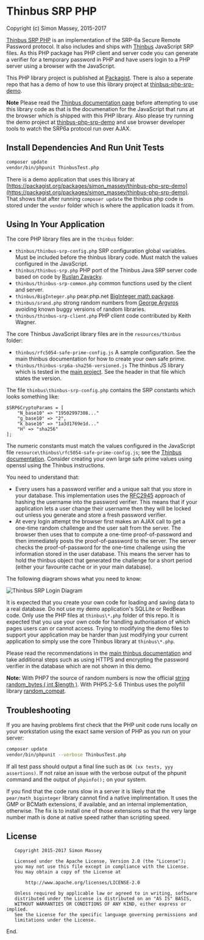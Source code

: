 # Thinbus SRP PHP

Copyright (c) Simon Massey, 2015-2017

[Thinbus SRP PHP](https://bitbucket.org/simon_massey/thinbus-php) is an implementation of the SRP-6a Secure Remote Password protocol. It also includes and ships with [Thinbus](https://bitbucket.org/simon_massey/thinbus-srp-js) JavaScript SRP files. As this PHP package has PHP client and server code you can generate a verifier for a temporary password in PHP and have users login to a PHP server using a browser with the JavaScript. 

This PHP library project is published at [Packagist](https://packagist.org/packages/simon_massey/thinbus-php-srp). There is also a seperate repo that has a demo of how to use this library project at [thinbus-php-srp-demo](https://github.com/simbo1905/thinbus-php-srp-demo). 

**Note** Please read the [Thinbus documentation page](https://bitbucket.org/simon_massey/thinbus-srp-js) before attempting to use this library code as that is the documenation for the JavaScript that runs at the browser which is shipped with this PHP library. Also please try running the demo project at [thinbus-php-srp-demo](https://github.com/simbo1905/thinbus-php-srp-demo) and use browser developer tools to watch the SRP6a protocol run over AJAX. 

## Install Dependencies And Run Unit Tests

```sh
composer update
vendor/bin/phpunit ThinbusTest.php
```

There is a demo application that uses this library at [https://packagist.org/packages/simon_massey/thinbus-php-srp-demo](https://packagist.org/packages/simon_massey/thinbus-php-srp-demo). That shows that after running `composer update` the thinbus php code is stored under the `vendor` folder which is where the application loads it from. 

## Using In Your Application

The core PHP library files are in the `thinbus` folder:

* `thinbus/thinbus-srp-config.php` SRP configuration global variables. Must be included before the thinbus library code. Must match the values configured in the JavaScript. 
* `thinbus/thinbus-srp.php` PHP port of the Thinbus Java SRP server code based on code by [Ruslan Zavacky](https://github.com/RuslanZavacky/srp-6a-demo).
* `thinbus/thinbus-srp-common.php` common functions used by the client and server. 
* `thinbus/BigInteger.php` pear.php.net [BigInteger math package](http://pear.php.net/package/BigInteger).
* `thinbus/srand.php` strong random numbers from [George Argyros](https://github.com/GeorgeArgyros/Secure-random-bytes-in-PHP) avoiding known buggy versions of random libraries.
* `thinbus/thinbus-srp-client.php` PHP client code contributed by Keith Wagner.     

The core Thinbus JavaScript library files are in the `resources/thinbus` folder: 

* `thinbus/rfc5054-safe-prime-config.js` A sample configuration. See the main thinbus documentation for how to create your own safe prime. 
* `thinbus/thinbus-srp6a-sha256-versioned.js` The thinbus JS library which is tested in the [main project](https://bitbucket.org/simon_massey/thinbus-srp-js). See the header in that file which states the version. 

The file `thinbus\thinbus-srp-config.php` contains the SRP constants which looks something like: 

```
$SRP6CryptoParams = [
    "N_base10" => "19502997308..."
    "g_base10" => "2",
    "k_base16" => "1a3d1769e1d..."
    "H" => "sha256"
];
```

The numeric constants must match the values configured in the JavaScript file `resource\thinbus\rfc5054-safe-prime-config.js`; see the [Thinbus documentation](https://bitbucket.org/simon_massey/thinbus-srp-js). 
Consider creating your own large safe prime values using openssl using the Thinbus instructions. 

You need to understand that:

* Every users has a password verifier and a unique salt that you store in your database. This implementation uses the [RFC2945](https://www.ietf.org/rfc/rfc2945.txt) approach of hashing the username into the password verifier. This means that if your application lets a user change their username then they will be locked out unless you generate and store a fresh password verifier.  
* At every login attempt the browser first makes an AJAX call to get a one-time random challenge and the user salt from the server. The browser then uses that to compute a one-time proof-of-password and then immediately posts the proof-of-password to the server. The server checks the proof-of-password for the one-time challenge using the information stored in the user database. This means the server has to hold the thinbus object that generated the challenge for a short period (either your favourite cache or in your main database). 

The following diagram shows what you need to know: 

![Thinbus SRP Login Diagram](http://simonmassey.bitbucket.io/thinbus/login.png "Thinbus SRP Login Diagram")

It is expected that you create your own code for loading and saving data to a real database. Do not use my demo application's SQLLite or RedBean code. Only use the PHP files at `thinbus\*.php` folder of this repo. It is expected that you use your own code for handling authorisation of which pages users can or cannot access. Trying to modifying the demo files to support your application may be harder than just modifying your current application to simply use the core Thinbus library at `thinbus\*.php`. 

Please read the recommendations in the [main thinbus documentation](https://bitbucket.org/simon_massey/thinbus-srp-js) and take additional steps such as using HTTPS and encrypting the password verifier in the database which are not shown in this demo. 

**Note:** With PHP7 the source of random numbers is now the official [string random_bytes ( int $length )](http://php.net/manual/en/function.random-bytes.php). With PHP5.2-5.6 Thinbus uses the polyfill library [random_compat](https://github.com/paragonie/random_compat).

## Troubleshooting

If you are having problems first check that the PHP unit code runs locally on your workstation using the exact same version of PHP as you run on your server: 

```sh
composer update
vendor/bin/phpunit --verbose ThinbusTest.php
```

If all test pass should output a final line such as `OK (xx tests, yyy assertions)`. If not raise an issue with the verbose output of the phpunit command and the output of `phpinfo();` on your system. 

If you find that the code runs slow in a server it is likely that the `pear/math_biginteger` library cannot find a native implimentation.  It uses the GMP or BCMath extensions, if available, and an internal implementation, otherwise. The fix is to install one of those extensions so that the very large number math is done at native speed rather than scripting speed. 

## License

```
   Copyright 2015-2017 Simon Massey

   Licensed under the Apache License, Version 2.0 (the "License");
   you may not use this file except in compliance with the License.
   You may obtain a copy of the License at

       http://www.apache.org/licenses/LICENSE-2.0

   Unless required by applicable law or agreed to in writing, software
   distributed under the License is distributed on an "AS IS" BASIS,
   WITHOUT WARRANTIES OR CONDITIONS OF ANY KIND, either express or implied.
   See the License for the specific language governing permissions and
   limitations under the License.
```

End.
